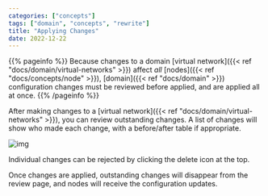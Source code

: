 ```yaml
---
categories: ["concepts"]
tags: ["domain", "concepts", "rewrite"]
title: "Applying Changes"
date: 2022-12-22
---
```


{{% pageinfo %}}
Because changes to a domain [virtual network]({{< ref "docs/domain/virtual-networks" >}}) affect *all* [nodes]({{< ref "docs/concepts/node" >}}), [domain]({{< ref "docs/domain" >}}) configuration changes must be reviewed before applied, and are applied all at once.
{{% /pageinfo %}}


After making changes to a [virtual network]({{< ref "docs/domain/virtual-networks" >}}), you can review outstanding changes. A list of changes will show who made each change, with a before/after table if appropriate.


![img](/docs/domain/outstanding-changes.png)


Individual changes can be rejected by clicking the delete icon at the top. 


Once changes are applied, outstanding changes will disappear from the review page, and nodes will receive the configuration updates.